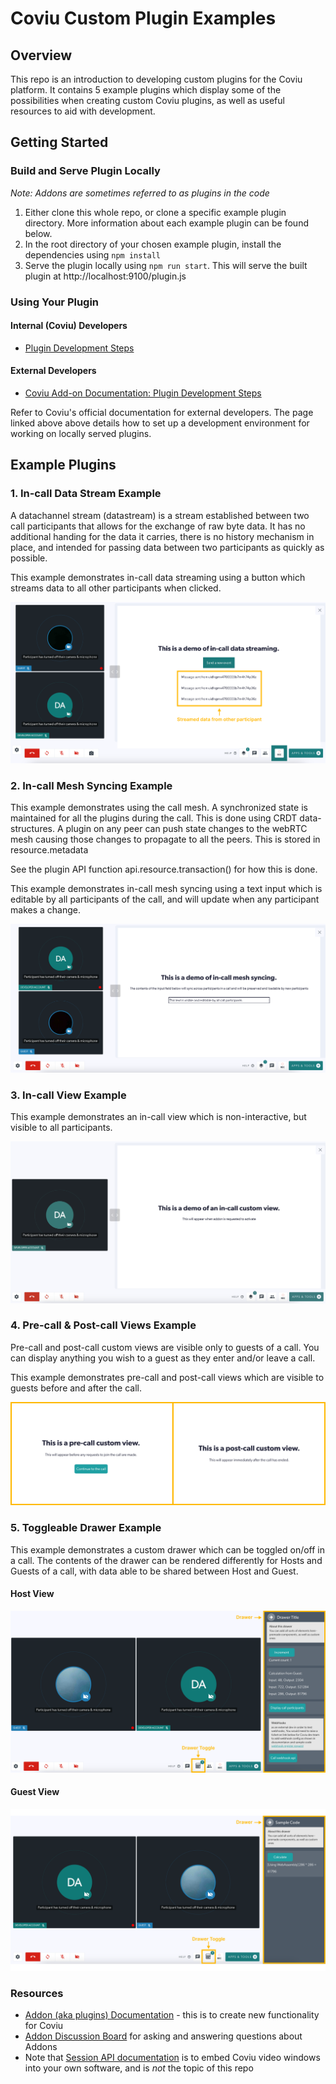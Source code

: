 # Coviu Custom Plugin Examples

## Overview
This repo is an introduction to developing custom plugins for the Coviu platform. It contains 5 example plugins which display some of the possibilities when creating custom Coviu plugins, as well as useful resources to aid with development.

## Getting Started
### Build and Serve Plugin Locally
_Note: Addons are sometimes referred to as plugins in the code_
1. Either clone this whole repo, or clone a specific example plugin directory. More information about each example plugin can be found below.
2. In the root directory of your chosen example plugin, install the dependencies using `npm install`
3. Serve the plugin locally using `npm run start`. This will serve the built plugin at http://localhost:9100/plugin.js

### Using Your Plugin
#### Internal (Coviu) Developers
* [Plugin Development Steps](https://coviu.atlassian.net/wiki/spaces/TD/pages/285376535/Developing+a+new+plugin#Testing-the-plugin-locally)
#### External Developers
* [Coviu Add-on Documentation: Plugin Development Steps](https://coviu.readme.io/docs/technical-documentation#development-steps)

Refer to Coviu's official documentation for external developers. The page linked above above details how to set up a development environment for working on locally served plugins.

## Example Plugins
### 1. In-call Data Stream Example
A datachannel stream (datastream) is a stream established between two call participants that allows for the exchange of raw byte data. It has no additional handing for the data it carries, there is no history mechanism in place, and intended for passing data between two participants as quickly as possible.

This example demonstrates in-call data streaming using a button which streams data to all other participants when clicked.

![data-streaming](./assets/in-call-data-streaming.png)

### 2. In-call Mesh Syncing Example
This example demonstrates using the call mesh. A synchronized state is maintained for all the plugins during the call. This is done using CRDT data-structures. A plugin on any peer can push state changes to the webRTC mesh causing those changes to propagate to all the peers. This is stored in resource.metadata

See the plugin API function api.resource.transaction() for how this is done.

This example demonstrates in-call mesh syncing using a text input which is editable by all participants of the call, and will update when any participant makes a change.

![mesh-syncing](./assets/in-call-mesh-syncing.png)

### 3. In-call View Example
This example demonstrates an in-call view which is non-interactive, but visible to all participants.

![in-call-custom-view](./assets/in-call-custom-view.png)

### 4. Pre-call & Post-call Views Example
Pre-call and post-call custom views are visible only to guests of a call. You can display anything you wish to a guest as they enter and/or leave a call.

This example demonstrates pre-call and post-call views which are visible to guests before and after the call.

![pre-call-post-call-views](./assets/pre-call-post-call-views.png)

### 5. Toggleable Drawer Example
This example demonstrates a custom drawer which can be toggled on/off in a call. The contents of the drawer can be rendered differently for Hosts and Guests of a call, with data able to be shared between Host and Guest.

#### Host View
![host-drawer](./assets/toggleable-drawer-host-view.png)

#### Guest View
![guest-drawer](./assets/toggleable-drawer-guest-view.png)

### Resources
* [Addon (aka plugins) Documentation](https://coviu.readme.io/docs) - this is to create new functionality for Coviu
* [Addon Discussion Board](https://coviu.readme.io/discuss) for asking and answering questions about Addons
* Note that [Session API documentation](https://coviu.readme.io/docs/api-object) is to embed Coviu video windows into your own software, and is _not_ the topic of this repo